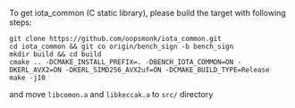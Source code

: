 To get iota_common (C static library), please build the target with following steps:

```
git clone https://github.com/oopsmonk/iota_common.git
cd iota_common && git co origin/bench_sign -b bench_sign
mkdir build && cd build
cmake .. -DCMAKE_INSTALL_PREFIX=. -DBENCH_IOTA_COMMON=ON -DKERL_AVX2=ON -DKERL_SIMD256_AVX2uf=ON -DCMAKE_BUILD_TYPE=Release
make -j10
```

and move `libcomon.a` and `libkeccak.a` to `src/` directory